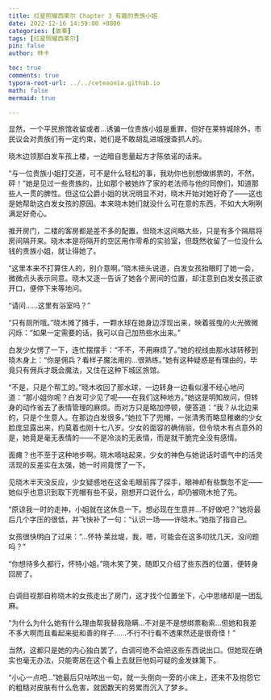 ```yaml
---
title: 红星照耀西莱尔 Chapter 3 有趣的贵族小姐
date: 2022-12-16 14:59:00 +0800
categories: [故事]
tags: [红星照耀西莱尔]
pin: false
author: 林卡

toc: true
comments: true
typora-root-url: ../../ceteaonia.github.io
math: false
mermaid: true

---
```

显然，一个平民旅馆收留或者…诱骗一位贵族小姐是重罪，但好在莱特城除外，市民议会对贵族们有一定约束，她们是不敢胡乱进城搜查抓人的。

晓木边领那白发车孩上楼，一边暗自思量起方才陈依诺的话来。

“与一位贵族小姐打交道，可不是什么轻松的事，我劝你也别想做绑票的，不然，砰！”她是见过一些贵族的，比如那个被她炸了家的老法师与他的同僚们，知道那些人一贯的脾性。但这位公爵小姐的状况明显不对，晓木开始对她好奇了——这也是她帮助这白发女孩的原因。本来晓木她们就没什么可在意的东西，不如大大咧咧满足好奇心。

推开房门，二楼的客房都是差不多的配置，但晓木这间略大些，只是有多个隔扇将房间隔开来。晓木本是将隔开的空区用作零希的实验室，但既然收留了一位没什么钱的贵族小姐，就让得她了。

“这里本来不打算住人的，别介意啊。”晓木扭头说道，白发女孩抬眼盯了她一会，微微点头表示同意。晓木又逐一告诉了她各个房间的位置，却注意到白发女孩正欲开口，便停下来等地问。

“请问……这里有浴室吗？”

“只有厕所哦。”晓木摊了摊手，一颗水球在她身边浮现出来，映着摇曳的火光微微闪烁：“如果一定需要的话，我可以自己加热些水出来。”

白发少女愣了一下，连忙摆摆手：“不不，不用麻烦了。”她的视线由那水球转移到晓木身上：“你是佣兵？看样子魔法用的…很熟练。”她有这种疑惑是有理由的，毕竟只有佣兵才既会魔法，又住在这种下城区旅馆。

“不是，只是个帮工的。”晓木收回了那水球，一边转身一边看似漫不经心地问道：“那小姐你呢？白发可少见了呢——在我们这种地方。”她这是明知故问，但转身的动作省去了表情管理的麻烦。而对方只是略加停顿，便答道：“我？从北边来的，只是个生意人。在那边白发很多。”她拉下了兜帽，一张清秀而略显稚嫩的少女脸庞显露出来，约莫着也刚十七八岁。少女的面容的确俏丽，但令晓木有点意外的是，她竟是毫无表情的——不是冷淡的无表情，而是就干脆完全没有感情。

面瘫？也不至于这种地步啊。晓木嘀咕起来，少女的神色与她说话时语气中的活灵活现的反差实在太强，她一时间竟愣了一下。

见晓木半天没反应，少女疑惑地在这金毛眼前挥了探手，眼神却有些飘忽不定——她似乎也意识到取下兜帽有些不妥，刚想开口说什么，却仍被晓木抢了先。

“原谅我一时的走神，小姐就在这休息一下。想必现在生意并…不好做吧？”她将最后几个字压的很低，并飞快补了一句：“认识一场——许晓木。”她指了指自己。

女孩很快明白了过来：“…怀特·莱丝堤，我，嗯，可能会在这多叨扰几天，没问题吗？”

“你想待多久都行，怀特小姐。”晓木笑了笑，随即又介绍了些东西的位置，便转身回房了。

###

白调目视那自称晓木的女孩走出了房门，这才找个位置坐下，心中思绪却是一团乱麻。

“为什么为什么她有什么理由帮我替我隐瞒…不对是不是想绑票勒索…但她和我差不多大啊而且看起来挺和善的样子……不行不行看不透果然还是很奇怪！”

当然，这都只是她的内心独白罢了，白调可绝不会把这些东西说出口。但她现在确实也毫无办法，只能寄居在这个看上去就巨他妈可疑的金发妹篱下。

“小心一点吧…”她最后只咕哝出一句，就一头倒向一旁的小床上，还来不及抱怨它的粗糙对皮肤有什么危害，就因数天的劳累而沉入了梦乡。
